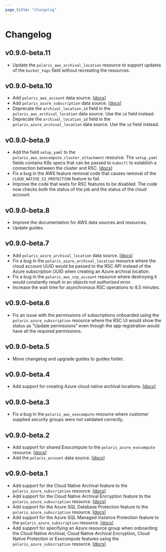 ```yaml
---
page_title: "Changelog"
---
```


# Changelog

## v0.9.0-beta.11
* Update the `polaris_aws_archival_location` resource to support updates of the `bucket_tags` field without recreating
  the resources.

## v0.9.0-beta.10
* Add `polaris_aws_account` data source. [[docs](../data-sources/aws_account)]
* Add `polaris_azure_subscription` data source. [[docs](../data-sources/azure_subscription)]
* Deprecate the `archival_location_id` field in the `polaris_aws_archival_location` data source. Use the `id` field
  instead.
* Deprecate the `archival_location_id` field in the `polaris_azure_archival_location` data source. Use the `id` field
  instead.

## v0.9.0-beta.9
* Add the field `setup_yaml` to the `polaris_aws_exocompute_cluster_attachment` resource. The `setup_yaml` fields
  contains K8s specs that can be passed to `kubectl` to establish a connection between the cluster and RSC.
  [[docs](../resources/aws_exocompute_cluster_attachment)]
* Fix a bug in the AWS feature removal code that causes removal of the `CLOUD_NATIVE_S3_PROTECTION` feature to fail.
* Improve the code that waits for RSC features to be disabled. The code now checks both the status of the job and the
  status of the cloud account.

## v0.9.0-beta.8
* Improve the documentation for AWS data sources and resources.
* Update guides.

## v0.9.0-beta.7
* Add `polaris_azure_archival_location` data source. [[docs](../data-sources/azure_archival_location)]
* Fix a bug in the `polaris_azure_archival_location` resource where the cloud account UUID would be passed to the RSC
  API instead of the Azure subscription UUID when creating an Azure archival location.
* Fix a bug in the `polaris_aws_cnp_account` resource where destroying it would constantly result in an *objects not
  authorized* error.
* Increase the wait time for asynchronous RSC operations to 8.5 minutes.

## v0.9.0-beta.6
* Fix an issue with the permissions of subscriptions onboarded using the `polaris_azure_subscription` resource where
  the RSC UI would show the status as "Update permissions" even though the app registration would have all the required
  permissions.

## v0.9.0-beta.5
* Move changelog and upgrade guides to guides folder.

## v0.9.0-beta.4
* Add support for creating Azure cloud native archival locations. [[docs](../resources/azure_archival_location)]

## v0.9.0-beta.3
* Fix a bug in the `polaris_aws_exocompute` resource where customer supplied security groups were not validated
  correctly.

## v0.9.0-beta.2
* Add support for shared Exocompute to the `polaris_azure_exocompute` resource.
  [[docs](../resources/azure_exocompute#host_cloud_account_id)]
* Add the `polaris_account` data source. [[docs](../data-sources/account)]

## v0.9.0-beta.1
* Add support for the Cloud Native Archival feature to the `polaris_azure_subscription` resource.
  [[docs](../resources/azure_subscription#nested-schema-for-cloud_native_archival)]
* Add support for the Cloud Native Archival Encryption feature to the `polaris_azure_subscription` resource.
  [[docs](../resources/azure_subscription#nested-schema-for-cloud_native_archival_encryption)]
* Add support for the Azure SQL Database Protection feature to the `polaris_azure_subscription` resource.
  [[docs](../resources/azure_subscription#nested-schema-for-sql_db_protection)]
* Add support for the Azure SQL Managed Instance Protection feature to the `polaris_azure_subscription` resource.
  [[docs](../resources/azure_subscription#nested-schema-for-sql_mi_protection)]
* Add support for specifying an Azure resource group when onboarding the Cloud Native Archival, Cloud Native Archival
  Encryption, Cloud Native Protection or Exocompute features using the `polaris_azure_subscription` resource.
  [[docs](../resources/azure_subscription#optional)]
